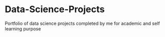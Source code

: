 # Data-Science-Projects
Portfolio of data science projects completed by me for academic and self learning purpose
